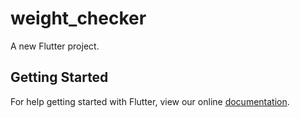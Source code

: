 # weight_checker

A new Flutter project.

## Getting Started

For help getting started with Flutter, view our online
[documentation](https://flutter.io/).
